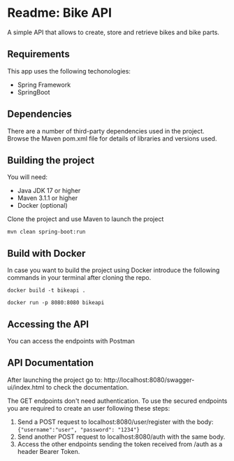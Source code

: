 # Readme: Bike API
A simple API that allows to create, store and retrieve bikes and bike parts. 



## Requirements

This app uses the following techonologies:

* Spring Framework
* SpringBoot

## Dependencies
There are a number of third-party dependencies used in the project. Browse the Maven pom.xml file for details of libraries and versions used.

## Building the project
You will need:

*	Java JDK 17 or higher
*	Maven 3.1.1 or higher
* Docker (optional)

Clone the project and use Maven to launch the project

 `mvn clean spring-boot:run`                             

## Build with Docker

In case you want to build the project using Docker introduce the following commands in your terminal after cloning the repo. 

  `docker build -t bikeapi .`
  
  `docker run -p 8080:8080 bikeapi`
  
  
## Accessing the API
You can access the endpoints with Postman 

	
## API Documentation
After launching the project go to: http://localhost:8080/swagger-ui/index.html to check the documentation.

The GET endpoints don't need authentication.
To use the secured endpoints you are required to create an user following these steps:
1. Send a POST request to localhost:8080/user/register with the body:
`{"username":"user",
"password": "1234"}`
2. Send another POST request to localhost:8080/auth with the same body.
3. Access the other endpoints sending the token received from /auth as a header Bearer Token. 


